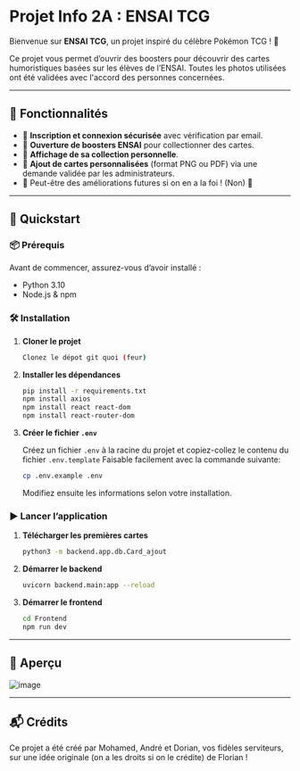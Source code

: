 # Projet Info 2A : ENSAI TCG

Bienvenue sur **ENSAI TCG**, un projet inspiré du célèbre Pokémon TCG ! 🚀

Ce projet vous permet d’ouvrir des boosters pour découvrir des cartes humoristiques basées sur les élèves de l’ENSAI. Toutes les photos utilisées ont été validées avec l'accord des personnes concernées.

---

## 📌 Fonctionnalités

- 🔹 **Inscription et connexion sécurisée** avec vérification par email.
- 🔹 **Ouverture de boosters ENSAI** pour collectionner des cartes.
- 🔹 **Affichage de sa collection personnelle**.
- 🔹 **Ajout de cartes personnalisées** (format PNG ou PDF) via une demande validée par les administrateurs.
- 🔹 Peut-être des améliorations futures si on en a la foi ! (Non) 🚧

---

## 🚀 Quickstart

### 📦 Prérequis
Avant de commencer, assurez-vous d’avoir installé :
- Python 3.10
- Node.js & npm

### 🛠️ Installation
1. **Cloner le projet**
   ```bash
   Clonez le dépot git quoi (feur)
   ```
2. **Installer les dépendances**
   ```bash
   pip install -r requirements.txt
   npm install axios
   npm install react react-dom
   npm install react-router-dom
   ```

3. **Créer le fichier `.env`**

   Créez un fichier `.env` à la racine du projet et copiez-collez le contenu du fichier `.env.template`
   Faisable facilement avec la commande suivante:
   ```bash
   cp .env.example .env
   ```
   Modifiez ensuite les informations selon votre installation.




### ▶️ Lancer l’application
1. **Télécharger les premières cartes**
   ```bash
   python3 -m backend.app.db.Card_ajout
   ```

2. **Démarrer le backend**
   ```bash
   uvicorn backend.main:app --reload
   ```
3. **Démarrer le frontend**
   ```bash
   cd Frontend
   npm run dev
   ```

---

## 🎨 Aperçu
![image](https://github.com/user-attachments/assets/5a357f7d-0bf1-469a-8c6f-fb2740109814)

---

## 📬 Crédits
Ce projet a été créé par Mohamed, André et Dorian, vos fidèles serviteurs, sur une idée originale (on a les droits si on le crédite) de Florian !
